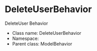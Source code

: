 DeleteUserBehavior
===============

DeleteUser Behavior




* Class name: DeleteUserBehavior
* Namespace: 
* Parent class: ModelBehavior








